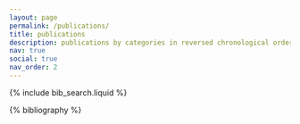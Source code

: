 ```yaml
---
layout: page
permalink: /publications/
title: publications
description: publications by categories in reversed chronological order.
nav: true
social: true
nav_order: 2
---
```


<!-- _pages/publications.md -->

<!-- Bibsearch Feature -->

{% include bib_search.liquid %}

<div class="publications">

{% bibliography %}

</div>
